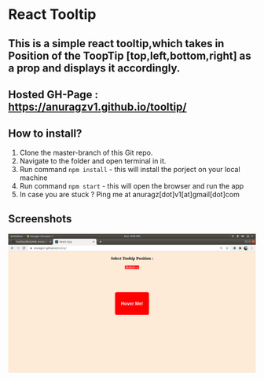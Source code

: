 # React Tooltip
## This is a simple react tooltip,which takes in Position of the ToopTip [top,left,bottom,right] as a prop and displays it accordingly.
## Hosted GH-Page : https://anuragzv1.github.io/tooltip/

## How to install?

1) Clone the master-branch of this Git repo.  
2) Navigate to the folder and open terminal in it.  
3) Run command `npm install` - this will install the porject on your local machine  
4) Run command `npm start` - this will open the browser and run the app  
5) In case you are stuck ? Ping me at anuragz[dot]v1[at]gmail[dot]com  

## Screenshots
![Screenshot of Tooltip](tooltip.png)

